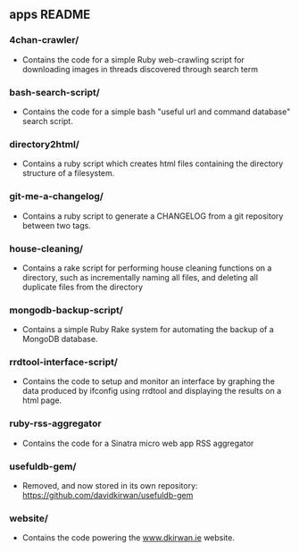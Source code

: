 ## apps README

### 4chan-crawler/ 
- Contains the code for a simple Ruby web-crawling script for downloading images in threads discovered through search term

### bash-search-script/
- Contains the code for a simple bash "useful url and command database" search script.

### directory2html/
- Contains a ruby script which creates html files containing the directory structure of a filesystem.

### git-me-a-changelog/
- Contains a ruby script to generate a CHANGELOG from a git repository between two tags.

### house-cleaning/
- Contains a rake script for performing house cleaning functions on a directory, such as incrementally naming all files, and deleting all duplicate files from the directory

### mongodb-backup-script/
- Contains a simple Ruby Rake system for automating the backup of a MongoDB database.

### rrdtool-interface-script/
- Contains the code to setup and monitor an interface by graphing the data produced by ifconfig using rrdtool and displaying the results on a html page.

### ruby-rss-aggregator
- Contains the code for a Sinatra micro web app RSS aggregator

### usefuldb-gem/
- Removed, and now stored in its own repository: https://github.com/davidkirwan/usefuldb-gem

### website/
- Contains the code powering the www.dkirwan.ie website.
